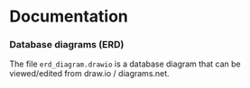 # Documentation
### Database diagrams (ERD)
The file `erd_diagram.drawio` is a database diagram that can be viewed/edited from draw.io / diagrams.net.
